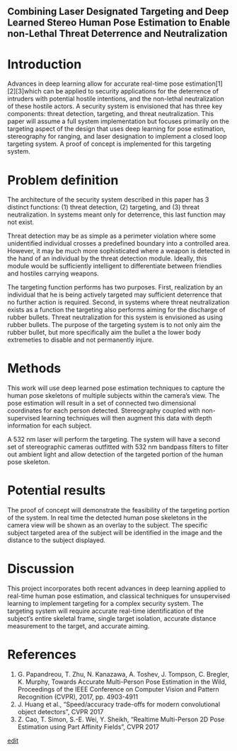 ## Combining Laser Designated Targeting and Deep Learned Stereo Human Pose Estimation to Enable non-Lethal Threat Deterrence and Neutralization

# Introduction

Advances in deep learning allow for accurate real-time pose estimation[1][2][3]which can be applied to security applications for the deterrence of intruders with potential hostile intentions, and the non-lethal neutralization of these hostile actors.   A security system is envisioned that has three key components: threat detection, targeting, and threat neutralization.    This paper will assume a full system implementation but focuses primarily on the targeting aspect of the design that uses deep learning for pose estimation, stereography for ranging, and laser designation to implement a closed loop targeting system.  A proof of concept is implemented for this targeting system.

# Problem definition

The architecture of the security system described in this paper has 3 distinct functions: (1) threat detection, (2) targeting, and (3) threat neutralization.  In systems meant only for deterrence, this last function may not exist.

Threat detection may be as simple as a perimeter violation where some unidentified individual crosses a predefined boundary into a controlled area.   However, it may be much more sophisticated where a weapon is detected in the hand of an individual by the threat detection module.  Ideally, this module would be sufficiently intelligent to differentiate between friendlies and hostiles carrying weapons.

The targeting function performs has two purposes.  First, realization by an individual that he is being actively targeted may sufficient deterrence that no further action is required.  Second, in systems where threat neutralization exists as a function the targeting also performs aiming for the discharge of rubber bullets.
Threat neutralization for this system is envisioned as using rubber bullets.  The purpose of the targeting system is to not only aim the rubber bullet, but more specifically aim the bullet a the lower body extremeties to disable and not permanently injure.  

# Methods

This work will use deep learned pose estimation techniques to capture the human pose skeletons of multiple subjects within the camera’s view.  The pose estimation will result in a set of connected two dimensional coordinates for each person detected.   Stereography coupled with non-supervised learning techniques will then augment this data with depth information for each subject.  

A 532 nm laser will perform the targeting.   The system will have a second set of stereographic cameras outfitted with 532 nm bandpass filters to filter out ambient light and allow detection of the targeted portion of the human pose skeleton.

# Potential results

The proof of concept will demonstrate the feasibility of the targeting portion of the system.   In real time the detected human pose skeletons in the camera view will be shown as an overlay to the subject.  The specific subject targeted area of the subject will be identified in the image and the distance to the subject displayed.

# Discussion

This project incorporates both recent advances in deep learning applied to real-time human pose estimation, and classical techniques for unsupervised learning to implement targeting for a complex security system.  The targeting system will require accurate real-time identification of the subject’s entire skeletal frame, single target isolation, accurate distance measurement to the target, and accurate aiming.

# References

1.    G. Papandreou, T. Zhu, N. Kanazawa, A. Toshev, J. Tompson, C. Bregler, K. Murphy, Towards Accurate Multi-Person Pose Estimation in the Wild, Proceedings of the IEEE      Conference on Computer Vision and Pattern Recognition (CVPR), 2017, pp. 4903-4911
2.    J. Huang et al., “Speed/accuracy trade-offs for modern convolutional object detectors”, CVPR 2017  
3.    Z. Cao, T. Simon, S.-E. Wei, Y. Sheikh, “Realtime Multi-Person 2D Pose Estimation using Part Affinity Fields”, CVPR 2017

[edit](https://github.com/BurchallCooper/CS7641-Project/edit/gh-pages/index.md) 


